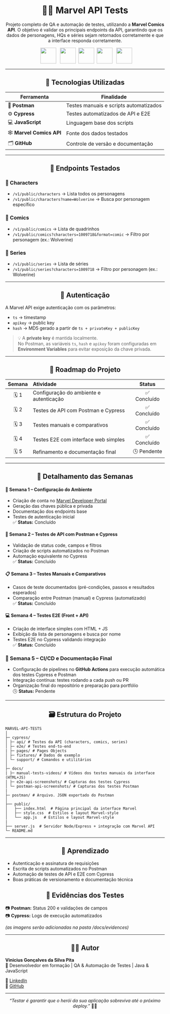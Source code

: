 <h1 align="center">🦸‍♂️ Marvel API Tests</h1>

<p align="center">
Projeto completo de QA e automação de testes, utilizando a <b>Marvel Comics API</b>.  
O objetivo é validar os principais endpoints da API, garantindo que os dados de personagens, HQs e séries sejam retornados corretamente e que a interface responda corretamente.

</p>

<p align="center">
  <img src="https://cdn.jsdelivr.net/gh/devicons/devicon@latest/icons/cypressio/cypressio-original.svg" width="50px" />  
  <img src="https://cdn.jsdelivr.net/gh/devicons/devicon@latest/icons/postman/postman-original.svg" width="50px"/>  
  <img src="https://cdn.jsdelivr.net/gh/devicons/devicon@latest/icons/javascript/javascript-original.svg" width="50px" /> 
   <img src="https://cdn.jsdelivr.net/gh/devicons/devicon@latest/icons/github/github-original.svg" width="50px"/>  
  <img src="https://cdn.jsdelivr.net/gh/devicons/devicon@latest/icons/vscode/vscode-original.svg" width="50px"/>  
</p>

---

<h2 align="center">🚀 Tecnologias Utilizadas</h2>

<div align="center">

| Ferramenta | Finalidade |
|-------------|-------------|
| 🧪 **Postman** | Testes manuais e scripts automatizados |
| ⚙️ **Cypress** | Testes automatizados de API e E2E |
| 💻 **JavaScript** | Linguagem base dos scripts |
| 🕸️ **Marvel Comics API** | Fonte dos dados testados |
| 🗂️ **GitHub** | Controle de versão e documentação |

</div>

---

<h2 align="center">🔗 Endpoints Testados</h2>

### 🔹 Characters
- `/v1/public/characters` → Lista todos os personagens  
- `/v1/public/characters?name=Wolverine` → Busca por personagem específico  

### 🔹 Comics
- `/v1/public/comics` → Lista de quadrinhos  
- `/v1/public/comics?characters=1009718&format=comic` → Filtro por personagem (ex.: Wolverine)  

### 🔹 Series
- `/v1/public/series` → Lista de séries  
- `/v1/public/series?characters=1009718` → Filtro por personagem (ex.: Wolverine)

---

<h2 align="center">🔐 Autenticação</h2>

A Marvel API exige autenticação com os parâmetros:
- `ts` → timestamp  
- `apikey` → public key  
- `hash` → MD5 gerado a partir de `ts + privateKey + publicKey`

> 💡 A **private key** é mantida localmente.  
> No Postman, as variáveis `ts`, `hash` e `apikey` foram configuradas em **Environment Variables** para evitar exposição da chave privada.

---

<h2 align="center">🧭 Roadmap do Projeto</h2>

<div align="center">
  
| Semana | Atividade | Status |
|:------:|:-----------|:------:|
| 🗓️ 1 | Configuração do ambiente e autenticação | ✅ Concluído |
| 🗓️ 2 | Testes de API com Postman e Cypress | ✅ Concluído |
| 🗓️ 3 | Testes manuais e comparativos | ✅ Concluído |
| 🗓️ 4 | Testes E2E com interface web simples | ✅ Concluído |
| 🗓️ 5 | Refinamento e documentação final | 🕓 Pendente |

</div>

---

<h2 align="center">📅 Detalhamento das Semanas</h2>

#### 🧰 Semana 1 – Configuração do Ambiente
- Criação de conta no [Marvel Developer Portal](https://developer.marvel.com/)  
- Geração das chaves pública e privada  
- Documentação dos endpoints base  
- Testes de autenticação inicial  
✅ **Status:** Concluído  

#### 🧪 Semana 2 – Testes de API com Postman e Cypress
- Validação de status code, campos e filtros  
- Criação de scripts automatizados no Postman  
- Automação equivalente no Cypress  
✅ **Status:** Concluído  

#### 📋 Semana 3 – Testes Manuais e Comparativos
- Casos de teste documentados (pré-condições, passos e resultados esperados)  
- Comparação entre Postman (manual) e Cypress (automatizado)  
✅ **Status:** Concluído  

#### 💻 Semana 4 – Testes E2E (Front + API)
- Criação de interface simples com HTML + JS  
- Exibição da lista de personagens e busca por nome  
- Testes E2E no Cypress validando integração  
✅ **Status:** Concluído  

### 📘 Semana 5 – CI/CD e Documentação Final
- Configuração de pipelines no **GitHub Actions** para execução automática dos testes Cypress e Postman  
- Integração contínua: testes rodando a cada push ou PR  
- Organização final do repositório e preparação para portfólio  
🕓 **Status:** Pendente

---

<h2 align="center">🗃️ Estrutura do Projeto</h2>

```
MARVEL-API-TESTS
│
├─ cypress/
│ ├─ api/ # Testes da API (characters, comics, series)
│ ├─ e2e/ # Testes end-to-end
| ├─ pages/ # Pages Objects
│ ├─ fixtures/ # Dados de exemplo
│ └─ support/ # Comandos e utilitários
│
├─ docs/
| ├─ manual-tests-videos/ # Vídeos dos testes manuais da interface (HTML+JS)
│ ├─ e2e-api-screenshots/ # Capturas dos testes Cypress
│ └─ postman-api-screenshots/ # Capturas dos testes Postman
|
├─ postman/ # Arquivo. JSON exportado do Postman
│
├── public/
│   ├── index.html  # Página principal da interface Marvel
│   ├── style.css  # Estilos e layout Marvel-style
│   └── app.js   # Estilos e layout Marvel-style
|
├── server.js  # Servidor Node/Express + integração com Marvel API
└─ README.md
```
---

<h2 align="center">🧠 Aprendizado</h2>

- Autenticação e assinatura de requisições  
- Escrita de scripts automatizados no Postman  
- Automação de testes de API e E2E com Cypress  
- Boas práticas de versionamento e documentação técnica  

<h2 align="center"> 📸 Evidências dos Testes </h2>

📷 **Postman:** Status 200 e validações de campos  
📷 **Cypress:** Logs de execução automatizados

*(as imagens serão adicionadas na pasta /docs/evidences)*

---

<h2 align="center">👨‍💻 Autor</h2>

**Vinicius Gonçalves da Silva Pita**  
🎯 Desenvolvedor em formação | QA & Automação de Testes | Java & JavaScript  

📎 [LinkedIn](https://www.linkedin.com/in/vinicius-pita)  
📁 [GitHub](https://github.com/VPitta)

---

<p align="center">
  <i>“Testar é garantir que o herói da sua aplicação sobreviva até o próximo deploy.”</i> 🦸‍♂️
</p>
